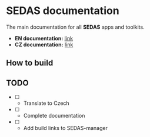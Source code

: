 
# SEDAS documentation

The main documentation for all **SEDAS** apps and toolkits.

- **EN documentation:** [link](https://sedas-docs.readthedocs.io/en/latest/)
- **CZ documentation:** [link](https://sedas-docs.readthedocs.io/cs/latest/)

## How to build

## TODO

- [ ] - Translate to Czech
- [ ] - Complete documentation
- [ ] - Add build links to SEDAS-manager